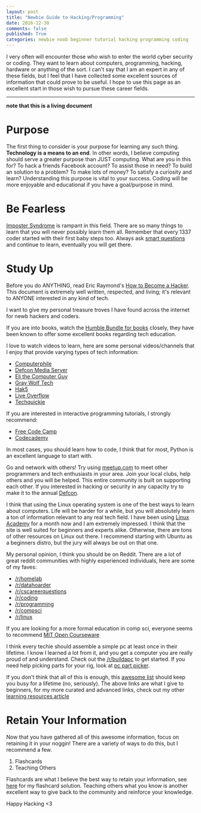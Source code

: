 ```yaml
---
layout: post
title: "Newbie Guide to Hacking/Programming"
date: 2016-12-30
comments: false
published: True
categories: newbie noob beginner tutorial hacking programming coding
---
```


I very often will encounter those who wish to enter the world cyber security or coding.
They want to learn about computers, programming, hacking, hardware or anything of the sort.
I can't say that I am an expert in any of these fields, but I feel that I have collected some excellent sources of information that could prove to be useful.
I hope to use this page as an excellent start in those wish to pursue these career fields.

---


**note that this is a living document**


# Purpose

The first thing to consider is your purpose for learning any such thing.
**Technology is a means to an end**.
In other words, I believe computing should serve a greater purpose than JUST computing.
What are you in this for?
To hack a friends Facebook account? To assist those in need? To build an solution to a problem? To make lots of money? To satisfy a curiosity and learn?
Understanding this purpose is vital to your success.
Coding will be more enjoyable and educational if you have a goal/purpose in mind.

# Be Fearless

[Imposter Syndrome](https://en.wikipedia.org/wiki/Impostor_syndrome) is rampant in this field.
There are so many things to learn that you will never possibly learn them all.
Remember that every 1337 coder started with their first baby steps too.
Always ask [smart questions](http://www.catb.org/~esr/faqs/smart-questions.html) and continue to learn, eventually you will get there.

# Study Up

Before you do ANYTHING, read Eric Raymond's [How to Become a Hacker](http://www.catb.org/esr/faqs/hacker-howto.html).
This document is extremely well written, respected, and living; it's relevant to ANYONE interested in any kind of tech.

I want to give my personal treasure troves I have found across the internet for newb hackers and coders.

If you are into books, watch the [Humble Bundle for books](https://www.humblebundle.com/books/) closely, they have been known to offer some excellent books regarding tech education.

I love to watch videos to learn, here are some personal videos/channels that I enjoy that provide varying types of tech information:

- [Computerphile](https://www.youtube.com/user/Computerphile)
- [Defcon Media Server](https://media.defcon.org/)
- [Eli the Computer Guy](https://www.youtube.com/user/elithecomputerguy)
- [Gray Wolf Tech](https://www.youtube.com/user/GrayWolfTech)
- [Hak5](https://www.youtube.com/user/Hak5Darren)
- [Live Overflow](https://www.youtube.com/channel/UClcE-kVhqyiHCcjYwcpfj9w)
- [Techquickie](https://www.youtube.com/user/Techquickie)

If you are interested in interactive programming tutorials, I strongly recommend:

- [Free Code Camp](https://www.freecodecamp.com/)
- [Codecademy](https://www.codecademy.com/)

In most cases, you should learn how to code, I think that for most, Python is an excellent language to start with.

Go and network with others!
Try using [meetup.com](https://www.meetup.com/) to meet other programmers and tech enthusiasts in your area.
Join your local clubs, help others and you will be helped.
This entire community is built on supporting each other.
If you interested in hacking or security in any capacity try to make it to the annual [Defcon](https://www.defcon.org/).

I think that using the Linux operating system is one of the best ways to learn about computers.
Life will be harder for a while, but you will absolutely learn a ton of information relevant to any real tech field.
I have been using [Linux Academy](https://linuxacademy.com/) for a month now and I am extremely impressed.
I think that the site is well suited for beginners and experts alike.
Otherwise, there are tons of other resources on Linux out there.
I recommend starting with Ubuntu as a beginners distro, but the jury will always be out on that one.

My personal opinion, I think you should be on Reddit.
There are a lot of great reddit communities with highly experienced individuals, here are some of my faves:

- [/r/homelab](https://www.reddit.com/r/homelab/)
- [/r/datahoarder](https://www.reddit.com/r/DataHoarder/)
- [/r/cscareerquestions](https://www.reddit.com/r/cscareerquestions/)
- [/r/coding](https://www.reddit.com/r/coding/)
- [/r/programming](https://www.reddit.com/r/programming/)
- [/r/compsci](https://www.reddit.com/r/compsci/)
- [/r/linux](https://www.reddit.com/r/linux/)

If you are looking for a more formal education in comp sci, everyone seems to recommend [MIT Open Courseware](https://ocw.mit.edu/index.htm)

I think every techie should assemble a simple pc at least once in their lifetime.
I know I learned a lot from it, and you get a computer you are really proud of and understand.
Check out the [/r/buildapc](https://www.reddit.com/r/buildapc/) to get started.
If you need help picking parts for your rig, look at [pc part picker](https://pcpartpicker.com/).

If you don't think that all of this is enough, this [awesome list](https://github.com/sindresorhus/awesome) should keep you busy for a lifetime (no, seriously). The above links are what I give to beginners, for my more curated and advanced links, check out my other [learning resources article](http://tylernakamura.com/2016/05/12/learning-resources/)

# Retain Your Information

Now that you have gathered all of this awesome information, focus on retaining it in your noggin!
There are a variety of ways to do this, but I recommend a few.

1. Flashcards
2. Teaching Others

Flashcards are what I believe the best way to retain your information, see [here](tylernakamura.com/2016/08/16/my-flashcard-solution/) for my flashcard solution.
Teaching others what you know is another excellent way to give back to the community and reinforce your knowledge.

Happy Hacking <3
